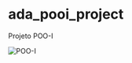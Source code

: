 # ada_pooi_project
Projeto POO-I


![POO-I](https://camo.githubusercontent.com/345cfe58d0e3d47d2a4a0bb4927b2a6701f648c848ad6ef3881c26723e01c54e/68747470733a2f2f63646e2e646973636f72646170702e636f6d2f6174746163686d656e74732f313132373333373231353335303031343035322f313133383538323236393636363236333138312f696d6167652e706e67)